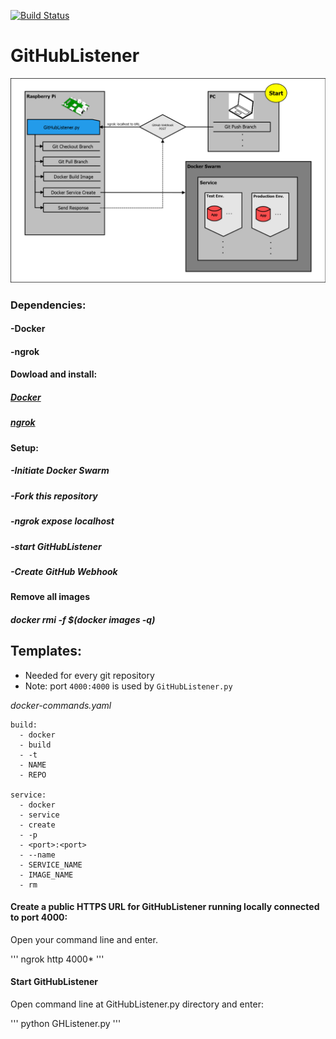 [![Build Status](https://travis-ci.org/LeonGrund/GitHubListener.svg?branch=master)](https://travis-ci.org/LeonGrund/GitHubListener)
# **GitHubListener**

![Topology](/GHL-topology.png)

### Dependencies:
#### -Docker
#### -ngrok




#### Dowload and install:
##### [Docker](https://www.docker.com/get-docker)
##### [ngrok](https://ngrok.com/download)

#### Setup:
##### -Initiate Docker Swarm
##### -Fork this repository
##### -ngrok expose localhost
##### -start GitHubListener
##### -Create GitHub Webhook



#### Remove all images
##### docker rmi -f $(docker images -q)


## Templates:
* Needed for every git repository
* Note: port ```4000:4000``` is used by ```GitHubListener.py```

_docker-commands.yaml_  

~~~
build:
  - docker
  - build
  - -t
  - NAME
  - REPO

service:
  - docker
  - service
  - create
  - -p
  - <port>:<port>
  - --name
  - SERVICE_NAME
  - IMAGE_NAME
  - rm

~~~






#### Create a public HTTPS URL for **GitHubListener** running locally connected to port 4000:
Open your command line and enter.

'''
ngrok http 4000*
'''

#### Start GitHubListener
Open command line at GitHubListener.py directory and enter:

'''
python GHListener.py
'''
